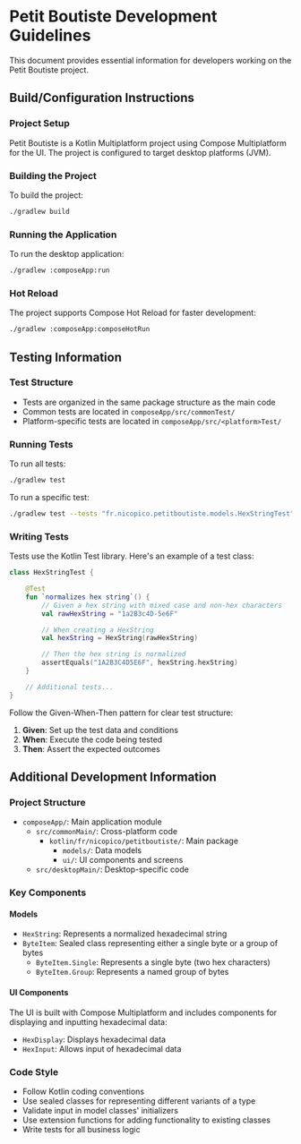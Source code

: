 # Petit Boutiste Development Guidelines

This document provides essential information for developers working on the Petit Boutiste project.

## Build/Configuration Instructions

### Project Setup

Petit Boutiste is a Kotlin Multiplatform project using Compose Multiplatform for the UI. The project is configured to target desktop platforms (JVM).

### Building the Project

To build the project:

```bash
./gradlew build
```

### Running the Application

To run the desktop application:

```bash
./gradlew :composeApp:run
```

### Hot Reload

The project supports Compose Hot Reload for faster development:

```bash
./gradlew :composeApp:composeHotRun
```

## Testing Information

### Test Structure

- Tests are organized in the same package structure as the main code
- Common tests are located in `composeApp/src/commonTest/`
- Platform-specific tests are located in `composeApp/src/<platform>Test/`

### Running Tests

To run all tests:

```bash
./gradlew test
```

To run a specific test:

```bash
./gradlew test --tests "fr.nicopico.petitboutiste.models.HexStringTest"
```

### Writing Tests

Tests use the Kotlin Test library. Here's an example of a test class:

```kotlin
class HexStringTest {

    @Test
    fun `normalizes hex string`() {
        // Given a hex string with mixed case and non-hex characters
        val rawHexString = "1a2B3c4D-5e6F"

        // When creating a HexString
        val hexString = HexString(rawHexString)

        // Then the hex string is normalized
        assertEquals("1A2B3C4D5E6F", hexString.hexString)
    }

    // Additional tests...
}
```

Follow the Given-When-Then pattern for clear test structure:
1. **Given**: Set up the test data and conditions
2. **When**: Execute the code being tested
3. **Then**: Assert the expected outcomes

## Additional Development Information

### Project Structure

- `composeApp/`: Main application module
  - `src/commonMain/`: Cross-platform code
    - `kotlin/fr/nicopico/petitboutiste/`: Main package
      - `models/`: Data models
      - `ui/`: UI components and screens
  - `src/desktopMain/`: Desktop-specific code

### Key Components

#### Models

- `HexString`: Represents a normalized hexadecimal string
- `ByteItem`: Sealed class representing either a single byte or a group of bytes
  - `ByteItem.Single`: Represents a single byte (two hex characters)
  - `ByteItem.Group`: Represents a named group of bytes

#### UI Components

The UI is built with Compose Multiplatform and includes components for displaying and inputting hexadecimal data:

- `HexDisplay`: Displays hexadecimal data
- `HexInput`: Allows input of hexadecimal data

### Code Style

- Follow Kotlin coding conventions
- Use sealed classes for representing different variants of a type
- Validate input in model classes' initializers
- Use extension functions for adding functionality to existing classes
- Write tests for all business logic
